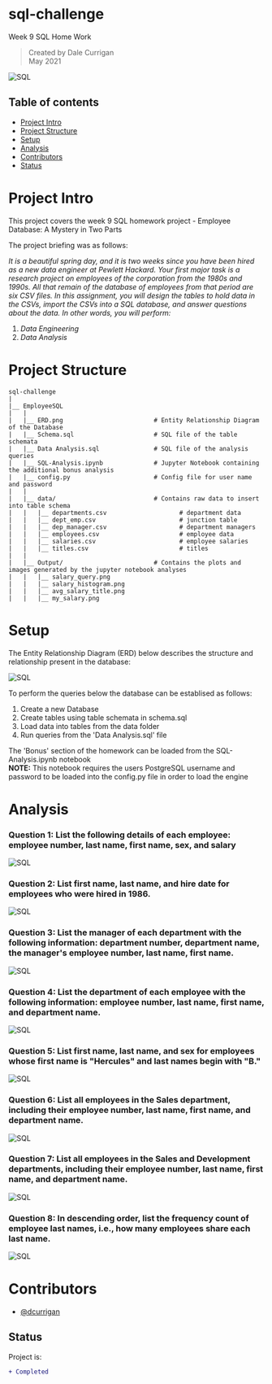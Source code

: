 # sql-challenge
Week 9 SQL Home Work

> Created by Dale Currigan  
> May 2021  
  
![SQL](Output/sql.png)    

## Table of contents  
* [Project Intro](#Project-Intro)  
* [Project Structure](#Project-Structure)  
* [Setup](#Setup)  
* [Analysis](#Analysis)  
* [Contributors](#Contributors)  
* [Status](#Status)  

# Project Intro
This project covers the week 9 SQL homework project - Employee Database: A Mystery in Two Parts  
  
The project briefing was as follows:  
  
*It is a beautiful spring day, and it is two weeks since you have been hired as a new data engineer at Pewlett Hackard. Your first major task is a research project on employees of the corporation from the 1980s and 1990s. All that remain of the database of employees from that period are six CSV files.
In this assignment, you will design the tables to hold data in the CSVs, import the CSVs into a SQL database, and answer questions about the data. In other words, you will perform:*    
  
1. *Data Engineering*  
2. *Data Analysis*  


# Project Structure
```
sql-challenge   
|  
|__ EmployeeSQL  
|   | 
|   |__ ERD.png                         # Entity Relationship Diagram of the Database
|   |__ Schema.sql                      # SQL file of the table schemata
|   |__ Data Analysis.sql               # SQL file of the analysis queries 
|   |__ SQL-Analysis.ipynb              # Jupyter Notebook containing the additional bonus analysis
|   |__ config.py                       # Config file for user name and password  
|   |
|   |__ data/                           # Contains raw data to insert into table schema  
|   |   |__ departments.csv                    # department data  
|   |   |__ dept_emp.csv                       # junction table  
|   |   |__ dep_manager.csv                    # department managers  
|   |   |__ employees.csv                      # employee data  
|   |   |__ salaries.csv                       # employee salaries  
|   |   |__ titles.csv                         # titles  
|   |   
|   |__ Output/                         # Contains the plots and images generated by the jupyter notebook analyses
|   |   |__ salary_query.png  
|   |   |__ salary_histogram.png
|   |   |__ avg_salary_title.png
|   |   |__ my_salary.png
``` 
  
# Setup 
The Entity Relationship Diagram (ERD) below describes the structure and relationship present in the database:  

![SQL](ERD.png)  
  
To perform the queries below the database can be establised as follows:  
1. Create a new Database   
2. Create tables using table schemata in schema.sql  
3. Load data into tables from the data folder  
4. Run queries from the 'Data Analysis.sql' file  
  
The 'Bonus' section of the homework can be loaded from the SQL-Analysis.ipynb notebook   
**NOTE:** This notebook requires the users PostgreSQL username and password to be loaded into the config.py file in order to load the engine  
  
  
# Analysis  
  
### Question 1: List the following details of each employee: employee number, last name, first name, sex, and salary   

![SQL](Output/question_1.png)  

### Question 2: List first name, last name, and hire date for employees who were hired in 1986.

![SQL](Output/question_21.png)  

### Question 3: List the manager of each department with the following information: department number, department name, the manager's employee number, last name, first name. 
  
![SQL](Output/question_3.png)   
   
### Question 4: List the department of each employee with the following information: employee number, last name, first name, and department name. 
  
![SQL](Output/question_4.png)  

### Question 5: List first name, last name, and sex for employees whose first name is "Hercules" and last names begin with "B." 

![SQL](Output/question_5.png)  

### Question 6: List all employees in the Sales department, including their employee number, last name, first name, and department name. 

![SQL](Output/question_6.png)  

### Question 7: List all employees in the Sales and Development departments, including their employee number, last name, first name, and department name. 

![SQL](Output/question_7.png)  

### Question 8: In descending order, list the frequency count of employee last names, i.e., how many employees share each last name.

![SQL](Output/question_8.png)  


  
# Contributors  
- [@dcurrigan](https://github.com/dcurrigan)  


## Status
Project is: 
````diff 
+ Completed
````
